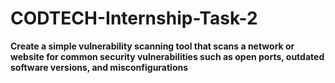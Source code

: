 # CODTECH-Internship-Task-2
 ****Create a simple vulnerability scanning tool that scans a network or website
 for common security vulnerabilities such as open ports, outdated software
 versions, and misconfigurations****
